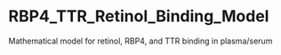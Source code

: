 # RBP4_TTR_Retinol_Binding_Model
Mathematical model for retinol, RBP4, and TTR binding in plasma/serum
